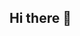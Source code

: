 ## Hi there 👋

<!--
**stepdugas/StepDugas** is a ✨ _special_ ✨ repository because its `README.md` (this file) appears on your GitHub profile.

Here are some ideas to get you started:

- 🔭 I’m currently working from Northeast Ohio ...
- 🌱 I’m currently learning java & javascript...
- 👯 Outside of coding I like hiking, working out, playing video games, & 3D printing ...
- 🤔 I'm working on completing a cohort with tech elevator ...
- 💬 What I love about tech is the problem solving and the chance to build useful applications ...
- 😄 Pronouns: she/her...
-->
